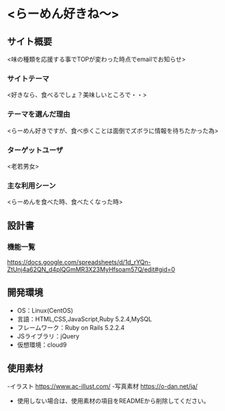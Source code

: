 # <らーめん好きね〜>

## サイト概要
<味の種類を応援する事でTOPが変わった時点でemailでお知らせ>

### サイトテーマ
<好きなら、食べるでしょ？美味しいところで・・>

### テーマを選んだ理由
<らーめん好きですが、食べ歩くことは面倒でズボラに情報を待ちたかった為>

### ターゲットユーザ
<老若男女>

### 主な利用シーン
<らーめんを食べた時、食べたくなった時>

## 設計書

### 機能一覧
<https://docs.google.com/spreadsheets/d/1d_rYQn-ZtUnj4a62QN_d4plQGmMR3X23MyHfsoam57Q/edit#gid=0>

## 開発環境
- OS：Linux(CentOS)
- 言語：HTML,CSS,JavaScript,Ruby 5.2.4,MySQL
- フレームワーク：Ruby on Rails 5.2.2.4
- JSライブラリ：jQuery
- 仮想環境：cloud9

## 使用素材
-イラスト
https://www.ac-illust.com/
-写真素材
https://o-dan.net/ja/

- 使用しない場合は、使用素材の項目をREADMEから削除してください。
